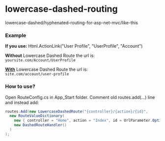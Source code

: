 lowercase-dashed-routing
========================

lowercase-dashed/hyphenated-routing-for-asp-net-mvc/like-this


<h3>Example</h3>
<strong>If you use:</strong>
Html.ActionLink("User Profile", "UserProfile", "Account")

**Without** Lowercase Dashed Route the url is:<br />
`yoursite.com/Account/UserProfile`

**<u>With</u>** Lowercase Dashed Route the url is:<br />
`site.com/account/user-profile`

<h3>How to use?</h3>
Open RouteConfig.cs in App_Start folder. Comment old routes.add(...) line and instead add:

```c#
routes.Add(new LowercaseDashedRoute("{controller}/{action}/{id}",
  new RouteValueDictionary(
    new { controller = "Home", action = "Index", id = UrlParameter.Optional }),
    new DashedRouteHandler()
  )
);
```
